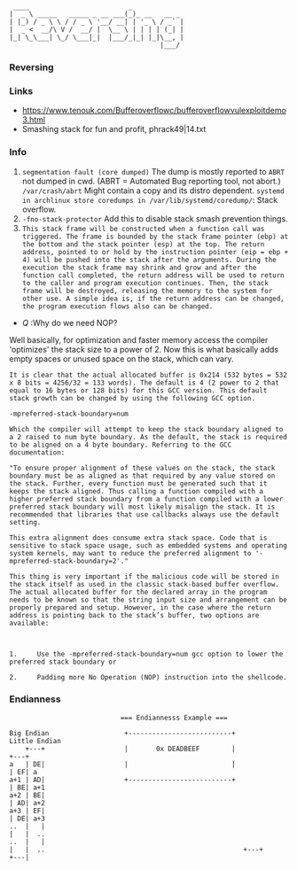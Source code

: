 ```

 ____                         _             
|  _ \ _____   _____ _ __ ___(_)_ __   __ _ 
| |_) / _ \ \ / / _ \ '__/ __| | '_ \ / _` |
|  _ <  __/\ V /  __/ |  \__ \ | | | | (_| |
|_| \_\___| \_/ \___|_|  |___/_|_| |_|\__, |
                                      |___/ 
```

### Reversing
<wikipedia reverse engineering>

### Links
* https://www.tenouk.com/Bufferoverflowc/bufferoverflowvulexploitdemo3.html
* Smashing stack for fun and profit, phrack49|14.txt

### Info
1. `segmentation fault (core dumped)` The dump is mostly reported to `ABRT` not dumped in cwd. (ABRT = Automated Bug reporting tool, not abort.) 
   `/var/crash/abrt` Might contain a copy and its distro dependent.
   `systemd in archlinux store coredumps in /var/lib/systemd/coredump/`: Stack overflow.
2. `-fno-stack-protector` Add this to disable stack smash prevention things.
3. ``` This stack frame will be constructed when a function call was triggered. The frame is bounded by the stack frame pointer (ebp) at the bottom and the stack pointer (esp) at the top. The return address, pointed to or hold by the instruction pointer (eip = ebp + 4) will be pushed into the stack after the arguments. During the execution the stack frame may shrink and grow and after the function call completed, the return address will be used to return to the caller and program execution continues. Then, the stack frame will be destroyed, releasing the memory to the system for other use. A simple idea is, if the return address can be changed, the program execution flows also can be changed. ```

* *Q* :Why do we need NOP? 

Well basically, for optimization and faster memory access the compiler 'optimizes' the stack size to a power of 2. Now this is what basically adds empty spaces or unused space on the stack, which can vary.

```
It is clear that the actual allocated buffer is 0x214 (532 bytes = 532 x 8 bits = 4256/32 = 133 words). The default is 4 (2 power to 2 that equal to 16 bytes or 128 bits) for this GCC version. This default stack growth can be changed by using the following GCC option.

-mpreferred-stack-boundary=num

Which the compiler will attempt to keep the stack boundary aligned to a 2 raised to num byte boundary. As the default, the stack is required to be aligned on a 4 byte boundary. Referring to the GCC documentation:

"To ensure proper alignment of these values on the stack, the stack boundary must be as aligned as that required by any value stored on the stack. Further, every function must be generated such that it keeps the stack aligned. Thus calling a function compiled with a higher preferred stack boundary from a function compiled with a lower preferred stack boundary will most likely misalign the stack. It is recommended that libraries that use callbacks always use the default setting.

This extra alignment does consume extra stack space. Code that is sensitive to stack space usage, such as embedded systems and operating system kernels, may want to reduce the preferred alignment to '-mpreferred-stack-boundary=2'."

This thing is very important if the malicious code will be stored in the stack itself as used in the classic stack-based buffer overflow. The actual allocated buffer for the declared array in the program needs to be known so that the string input size and arrangement can be properly prepared and setup. However, in the case where the return address is pointing back to the stack’s buffer, two options are available:

 

1.     Use the -mpreferred-stack-boundary=num gcc option to lower the preferred stack boundary or

2.     Padding more No Operation (NOP) instruction into the shellcode.
```

### Endianness

```
                            === Endiannesss Example ===
                            
Big Endian                   +--------------------------+           Little Endian
    +---+                    |       0x DEADBEEF        |              +---+
a   | DE|                    |                          |              | EF| a
a+1 | AD|                    +--------------------------+              | BE| a+1
a+2 | BE|                                                              | AD| a+2
a+3 | EF|                                                              | DE| a+3
..  |   |                                                              |   |  ..
..  |   |                                                              |   |  ..                                                  +---+                                                              +---|

```



